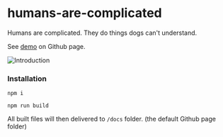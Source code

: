 # humans-are-complicated
Humans are complicated. They do things dogs can't understand.

See [demo](https://shawtim.github.io/humans-are-complicated/) on Github page.

![Introduction](https://shawtim.github.io/humans-are-complicated/intro.png)

### Installation
`npm i`

`npm run build`

All built files will then delivered to `/docs` folder. (the default Github page folder)
